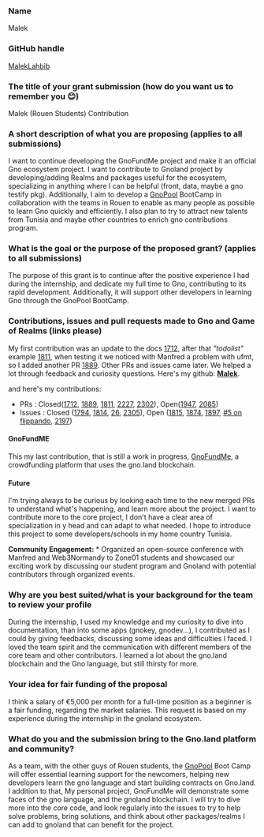 ### Name
Malek 

### GitHub handle
[MalekLahbib](https://github.com/MalekLahbib)

### The title of your grant submission (how do you want us to remember you 😊)
Malek (Rouen Students) Contribution

### A short description of what you are proposing (applies to all submissions)
I want to continue developing the GnoFundMe project and make it an official Gno ecosystem project. I want to contribute to Gnoland project by developing/adding Realms and packages useful for the ecosystem, specializing in anything where I can be helpful (front, data, maybe a gno testify pkg). Additionally, I aim to develop a [GnoPool](https://hackmd.io/JRatkf0wQ_uYB5G2wNvRRw) BootCamp in collaboration with the teams in Rouen to enable as many people as possible to learn Gno quickly and efficiently. I also plan to try to attract new talents from Tunisia and maybe other countries to enrich gno contributions program.

### What is the goal or the purpose of the proposed grant? (applies to all submissions)
The purpose of this grant is to continue after the positive experience I had during the internship, and dedicate my full time to Gno, contributing to its rapid development. Additionally, it will support other developers in learning Gno through the GnoPool BootCamp.

### Contributions, issues and pull requests made to Gno and Game of Realms (links please)
My first contribution was an update to the docs [1712](https://github.com/gnolang/gno/pull/1712), after that *"todolist"* example [1811](https://github.com/gnolang/gno/pull/1811), when testing it we noticed with Manfred a problem with ufmt, so I added another PR [1889](https://github.com/gnolang/gno/pull/1889). Other PRs and issues came later. We helped a lot through feedback and curiosity questions.
Here's my github: [**Malek**](*https://github.com/MalekLahbib*).

and here's my contributions:
- PRs : Closed([1712](https://github.com/gnolang/gno/pull/1712), [1889](https://github.com/gnolang/gno/pull/1889), [1811](https://github.com/gnolang/gno/pull/1811), [2227](https://github.com/gnolang/gno/pull/2227), [2302](https://github.com/gnolang/gno/pull/2302)), Open([1947](https://github.com/gnolang/gno/pull/1947), [2085](https://github.com/gnolang/gno/pull/2085))
- Issues : Closed ([1794](https://github.com/gnolang/gno/issues/1794), [1814](https://github.com/gnolang/gno/issues/1814), [26](https://github.com/gnolang/faucet/issues/26), [2305](https://github.com/gnolang/gno/issues/2305)), Open ([1815](https://github.com/gnolang/gno/issues/1815), [1874](https://github.com/gnolang/gno/issues/1874), [1897](https://github.com/gnolang/gno/issues/1897), [#5 on flippando](https://github.com/irreverentsimplicity/flippando-gno/issues/5), [2197](https://github.com/gnolang/gno/issues/2197))
#### GnoFundME
This my last contribution, that is still a work in progress, [GnoFundMe](https://github.com/MalekLahbib/gnofundme), a crowdfunding platform that uses the gno.land blockchain.
#### Future
I'm trying always to be curious by looking each time to the new merged PRs to understand what's happening, and learn more about the project. I want to contribute more to the core project, I don't have a clear area of specialization in y head and can adapt to what needed.
I hope to introduce this project to some developers/schools in my home country Tunisia.

**Community Engagement:**
    * Organized an open-source conference with Manfred and Web3Normandy to Zone01 students and showcased our exciting work by discussing our student program and Gnoland with potential contributors through organized events.
### Why are you best suited/what is your background for the team to review your profile
During the internship, I used my knowledge and my curiosity to dive into documentation, than into some apps (gnokey, gnodev...), I contributed as I could by giving feedbacks, discussing some ideas and difficulties I faced. I loved the team spirit and the communication with different members of the core team and other contributors. I learned a lot about the gno.land blockchain and the Gno language, but still thirsty for more.

### Your idea for fair funding of the proposal
I think a salary of €5,000 per month for a full-time position as a beginner is a fair funding, regarding the market salaries. This request is based on my experience during the internship in the gnoland ecosystem.

### What do you and the submission bring to the Gno.land platform and community?
As a team, with the other guys of Rouen students, the [GnoPool](https://hackmd.io/JRatkf0wQ_uYB5G2wNvRRw) Boot Camp will offer essential learning support for the newcomers, helping new developers learn the gno language and start building contracts on Gno.land. I addition to that, My personal project, GnoFundMe will demonstrate some faces of the gno language, and the gnoland blockchain. I will try to dive more into the core code, and look regularly into the issues to try to help solve problems, bring solutions, and think about other packages/realms I can add to gnoland that can benefit for the project.
